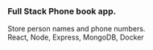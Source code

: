 ### Full Stack Phone book app.  
Store person names and phone numbers.    
React, Node, Express, MongoDB, Docker